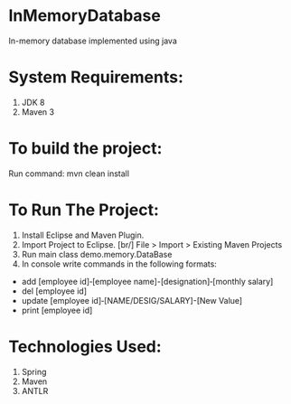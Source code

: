 InMemoryDatabase
=========

In-memory database implemented using java

System Requirements:
==========
1. JDK 8
2. Maven 3


To build the project:
===========
Run command: mvn clean install


To Run The Project:
==========
1. Install Eclipse and Maven Plugin.
2. Import Project to Eclipse. [br/]
	File > Import > Existing Maven Projects
3. Run main class demo.memory.DataBase
4. In console write commands in the following formats: 
 <ul>
 <li> add [employee id]‐[employee name]-[designation]‐[monthly salary] </li>
 <li> del [employee id]</li>
 <li> update [employee id]‐[NAME/DESIG/SALARY]-[New Value]</li>
 <li> print [employee id]</li>
 </ul>

Technologies Used:
=================
1. Spring
2. Maven
3. ANTLR
